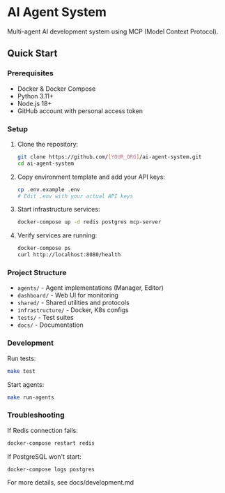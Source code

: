 # AI Agent System

Multi-agent AI development system using MCP (Model Context Protocol).

## Quick Start

### Prerequisites
- Docker & Docker Compose
- Python 3.11+
- Node.js 18+
- GitHub account with personal access token

### Setup

1. Clone the repository:
   ```bash
   git clone https://github.com/[YOUR_ORG]/ai-agent-system.git
   cd ai-agent-system
   ```

2. Copy environment template and add your API keys:
   ```bash
   cp .env.example .env
   # Edit .env with your actual API keys
   ```

3. Start infrastructure services:
   ```bash
   docker-compose up -d redis postgres mcp-server
   ```

4. Verify services are running:
   ```bash
   docker-compose ps
   curl http://localhost:8080/health
   ```

### Project Structure
- `agents/` - Agent implementations (Manager, Editor)
- `dashboard/` - Web UI for monitoring
- `shared/` - Shared utilities and protocols
- `infrastructure/` - Docker, K8s configs
- `tests/` - Test suites
- `docs/` - Documentation

### Development

Run tests:
```bash
make test
```

Start agents:
```bash
make run-agents
```

### Troubleshooting

If Redis connection fails:
```bash
docker-compose restart redis
```

If PostgreSQL won't start:
```bash
docker-compose logs postgres
```

For more details, see docs/development.md